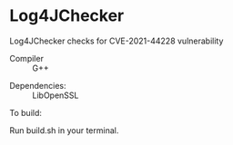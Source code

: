 # Log4JChecker
Log4JChecker checks for CVE-2021-44228 vulnerability

<dl>
  <dt>Compiler</dt>
  <dd>G++</dd>
 </dl>

<dl>
  <dt>Dependencies:</dt>
  <dd>LibOpenSSL</dd>
</dl>


<dl>
  <dt>To build:</dt>
  <dl>Run build.sh in your terminal.</dl>
 </dl>
